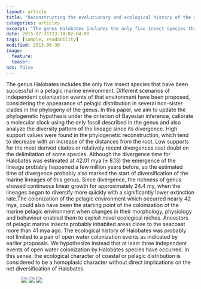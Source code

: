 ```yaml
---
layout: article
title: "Reconstructing the evolutionary and ecological history of the sea skaters Halobates spp. (Heteroptera: Gerridae)"
categories: articles
excerpt: "The genus Halobates includes the only five insect species that have been successful in a pelagic marine environment. Different scenarios of independent colonization events of that environment have been proposed, considering the appearance of pelagic distribution in several non-sister clades in the phylogeny of the genus. In this paper, we aim to update the phylogenetic hypothesis under the criterion of Bayesian inference, calibrate a molecular clock using the only fossil described in the genus and also analyze the diversity pattern of the lineage since its divergence. High support values were found in the phylogenetic reconstruction, which tend to decrease with an increase of the distances from the root. Low supports for the most derived clades or relatively recent divergences cast doubt on the delimitation of some species. Although the divergence time for Halobates was estimated at 42.01 mya (± 8.13) the emergence of the lineage probably happened a few million years before, so the estimated time of divergence probably also marked the start of diversification of the marine lineages of this genus. Since divergence, the richness of genus showed continuous linear growth for approximately 24.4 my, when the lineages began to diversify more quickly with a significantly lower extinction rate.The colonization of the pelagic environment which occurred nearly 42 mya, could also have been the starting point of the colonization of the marine pelagic environment when changes in their morphology, physiology and behaviour enabled them to exploit novel ecological niches. Ancestors of pelagic marine insects probably inhabited areas close to the seacoast more than 41 mya ago. The ecological history of Halobates was probably not limited to a pair of open water colonization events as indicated by earlier proposals. We hypothesize instead that at least three independent events of open water colonization by Halobates species have occurred. In this sense, the ecological character of coastal or pelagic distribution is considered to be a homoplasic character without direct implications on the net diversification of Halobates."
date: 2015-07-31T23:14:02-04:00
tags: [sample, readability]
modified: 2013-06-30
image:
  feature:
  teaser:
ads: false  
---
```


The genus Halobates includes the only five insect species that have been successful in a pelagic marine environment. Different scenarios of independent colonization events of that environment have been proposed, considering the appearance of pelagic distribution in several non-sister clades in the phylogeny of the genus. In this paper, we aim to update the phylogenetic hypothesis under the criterion of Bayesian inference, calibrate a molecular clock using the only fossil described in the genus and also analyze the diversity pattern of the lineage since its divergence. High support values were found in the phylogenetic reconstruction, which tend to decrease with an increase of the distances from the root. Low supports for the most derived clades or relatively recent divergences cast doubt on the delimitation of some species. Although the divergence time for Halobates was estimated at 42.01 mya (± 8.13) the emergence of the lineage probably happened a few million years before, so the estimated time of divergence probably also marked the start of diversification of the marine lineages of this genus. Since divergence, the richness of genus showed continuous linear growth for approximately 24.4 my, when the lineages began to diversify more quickly with a significantly lower extinction rate.The colonization of the pelagic environment which occurred nearly 42 mya, could also have been the starting point of the colonization of the marine pelagic environment when changes in their morphology, physiology and behaviour enabled them to exploit novel ecological niches. Ancestors of pelagic marine insects probably inhabited areas close to the seacoast more than 41 mya ago. The ecological history of Halobates was probably not limited to a pair of open water colonization events as indicated by earlier proposals. We hypothesize instead that at least three independent events of open water colonization by Halobates species have occurred. In this sense, the ecological character of coastal or pelagic distribution is considered to be a homoplasic character without direct implications on the net diversification of Halobates.

<figure class="third">
	<a href="http://placehold.it/1200x600.gif"><img src="http://placehold.it/900x450.gif"></a>
	<a href="http://placehold.it/1200x600.gif"><img src="http://placehold.it/900x450.gif"></a>
	<a href="http://placehold.it/1200x600.gif"><img src="http://placehold.it/900x450.gif"></a>
</figure>
